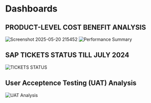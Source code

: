 # Dashboards
## PRODUCT-LEVEL COST BENEFIT ANALYSIS
![Screenshot 2025-05-20 215452](https://github.com/user-attachments/assets/af9d986d-e362-4f55-8f32-d86c8e8aa4dd)
![Performance Summary](https://github.com/user-attachments/assets/b1eac90e-2ab5-4614-b8f3-7b08f4e44d0d)
## SAP TICKETS STATUS TILL JULY 2024
![TICKETS STATUS](https://github.com/user-attachments/assets/f142aaad-8b37-4844-b7e4-2982011619f4)
## User Acceptence Testing (UAT) Analysis
![UAT Analysis](https://github.com/user-attachments/assets/fec7a2c6-f35d-4efd-8d7a-7b441003bacf)
